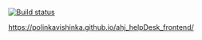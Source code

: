  [![Build status]()](https://ci.appveyor.com/project/polinkavishinka/ahj_helpDesk_frontend)

https://polinkavishinka.github.io/ahj_helpDesk_frontend/